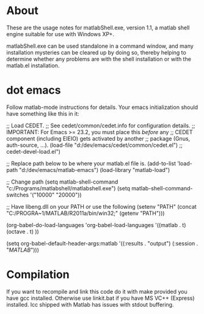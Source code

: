 About
=====

These are the usage notes for matlabShell.exe, version 1.1, a matlab
shell engine suitable for use with Windows XP+.

matlabShell.exe can be used standalone in a command window, and many
installation mysteries can be cleared up by doing so, thereby helping
to determine whether any problems are with the shell installation or
with the matlab.el installation.

dot emacs
=========

Follow matlab-mode instructions for details.
Your emacs initialization should have something like this in it:

;; Load CEDET.
;; See cedet/common/cedet.info for configuration details.
;; IMPORTANT: For Emacs >= 23.2, you must place this *before* any
;; CEDET component (including EIEIO) gets activated by another 
;; package (Gnus, auth-source, ...).
(load-file "d:/dev/emacs/cedet/common/cedet.el") ;; cedet-devel-load.el")

;; Replace path below to be where your matlab.el file is.
(add-to-list 'load-path "d:/dev/emacs/matlab-emacs")
(load-library "matlab-load")

;; Change path
(setq matlab-shell-command "c:/Programs/matlabshell/matlabshell.exe")
(setq matlab-shell-command-switches '("10000" "20000"))

;; Have libeng.dll on your PATH or use the following
(setenv "PATH" (concat "C:/PROGRA~1/MATLAB/R2011a/bin/win32;" (getenv "PATH")))

(org-babel-do-load-languages
 'org-babel-load-languages
 '((matlab . t) (octave . t)
   ))

(setq org-babel-default-header-args:matlab
  '((:results . "output") (:session . "*MATLAB*")))

Compilation
===========

If you want to recompile and link this code do it with make provided you have gcc installed.
Otherwise use linkit.bat if you have MS VC++ (Express) installed.
lcc shipped with Matlab has issues with stdout buffering.
